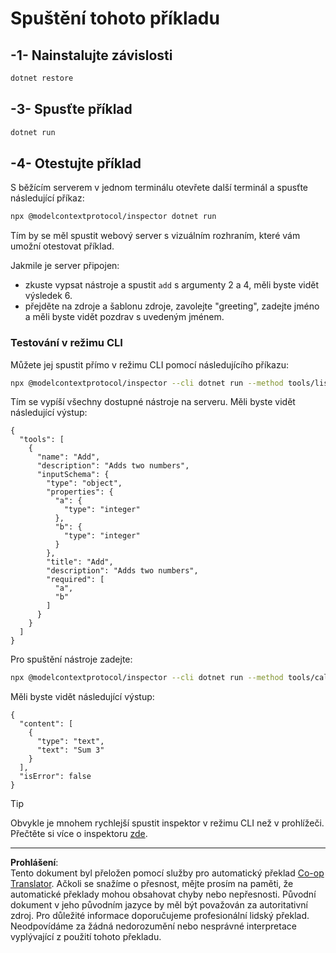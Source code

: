 <!--
CO_OP_TRANSLATOR_METADATA:
{
  "original_hash": "92af35e8c34923031f3d228dffad9ebb",
  "translation_date": "2025-09-03T16:16:32+00:00",
  "source_file": "03-GettingStarted/01-first-server/solution/dotnet/README.md",
  "language_code": "cs"
}
-->
# Spuštění tohoto příkladu

## -1- Nainstalujte závislosti

```bash
dotnet restore
```

## -3- Spusťte příklad

```bash
dotnet run
```

## -4- Otestujte příklad

S běžícím serverem v jednom terminálu otevřete další terminál a spusťte následující příkaz:

```bash
npx @modelcontextprotocol/inspector dotnet run
```

Tím by se měl spustit webový server s vizuálním rozhraním, které vám umožní otestovat příklad.

Jakmile je server připojen:

- zkuste vypsat nástroje a spustit `add` s argumenty 2 a 4, měli byste vidět výsledek 6.
- přejděte na zdroje a šablonu zdroje, zavolejte "greeting", zadejte jméno a měli byste vidět pozdrav s uvedeným jménem.

### Testování v režimu CLI

Můžete jej spustit přímo v režimu CLI pomocí následujícího příkazu:

```bash
npx @modelcontextprotocol/inspector --cli dotnet run --method tools/list
```

Tím se vypíší všechny dostupné nástroje na serveru. Měli byste vidět následující výstup:

```text
{
  "tools": [
    {
      "name": "Add",
      "description": "Adds two numbers",
      "inputSchema": {
        "type": "object",
        "properties": {
          "a": {
            "type": "integer"
          },
          "b": {
            "type": "integer"
          }
        },
        "title": "Add",
        "description": "Adds two numbers",
        "required": [
          "a",
          "b"
        ]
      }
    }
  ]
}
```

Pro spuštění nástroje zadejte:

```bash
npx @modelcontextprotocol/inspector --cli dotnet run --method tools/call --tool-name Add --tool-arg a=1 --tool-arg b=2
```

Měli byste vidět následující výstup:

```text
{
  "content": [
    {
      "type": "text",
      "text": "Sum 3"
    }
  ],
  "isError": false
}
```

> [!TIP]
> Obvykle je mnohem rychlejší spustit inspektor v režimu CLI než v prohlížeči.
> Přečtěte si více o inspektoru [zde](https://github.com/modelcontextprotocol/inspector).

---

**Prohlášení**:  
Tento dokument byl přeložen pomocí služby pro automatický překlad [Co-op Translator](https://github.com/Azure/co-op-translator). Ačkoli se snažíme o přesnost, mějte prosím na paměti, že automatické překlady mohou obsahovat chyby nebo nepřesnosti. Původní dokument v jeho původním jazyce by měl být považován za autoritativní zdroj. Pro důležité informace doporučujeme profesionální lidský překlad. Neodpovídáme za žádná nedorozumění nebo nesprávné interpretace vyplývající z použití tohoto překladu.